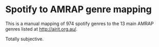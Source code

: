 # Spotify to AMRAP genre mapping

This is a manual mapping of 974 spotify genres to the 13 main AMRAP genres listed at http://airit.org.au/.

Totally subjective.
